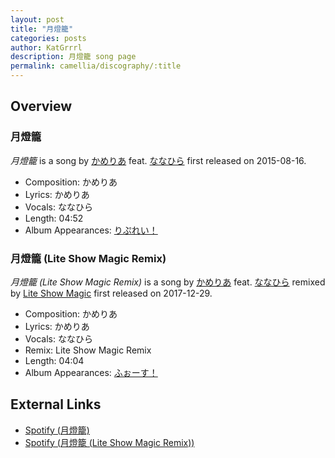 ```yaml
---
layout: post
title: "月燈籠"
categories: posts
author: KatGrrrl
description: 月燈籠 song page
permalink: camellia/discography/:title
---
```


## Overview

### 月燈籠

*月燈籠* is a song by [かめりあ](<{% link postsWiki/_posts/2023-12-10-camellia.md %}>) feat. [ななひら](#) first released on 2015-08-16.

* Composition: かめりあ
* Lyrics: かめりあ
* Vocals: ななひら
* Length: 04:52
* Album Appearances: [りぷれい！](<{% link postsInclude/_posts/camellia/albums/Replay/2023-12-12-Replay.md %}>)

### 月燈籠 (Lite Show Magic Remix)

*月燈籠 (Lite Show Magic Remix)* is a song by [かめりあ](<{% link postsWiki/_posts/2023-12-10-camellia.md %}>) feat. [ななひら](#) remixed by [Lite Show Magic](#) first released on 2017-12-29.

* Composition: かめりあ
* Lyrics: かめりあ
* Vocals: ななひら
* Remix: Lite Show Magic Remix
* Length: 04:04
* Album Appearances: [ふぉーす！](<{% link postsInclude/_posts/camellia/albums/Force/2023-12-20-Force.md %}>)

## External Links

* [Spotify (月燈籠)](https://open.spotify.com/track/4sff9Enrh0kxG4DMT0ZvZq?si=4ff1aaa2db074857)
* [Spotify (月燈籠 (Lite Show Magic Remix))](https://open.spotify.com/track/4CLTIdbzbAD8izXf7UFK3V?si=66870cee86c24724)
